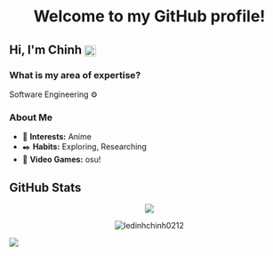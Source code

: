 <h1 align="center">Welcome to my GitHub profile!</h1>

## Hi, I'm Chinh <a href="#"><img src="https://i.imgur.com/LATSmAA.png" style="width: 1em; transform: translateY(25%);" /></a>
       
### What is my area of expertise?
Software Engineering ⚙️

### About Me
- 🌺 **Interests:** Anime
- ✒️ **Habits:** Exploring, Researching
- 🎎 **Video Games:** osu!

## GitHub Stats
<p align="center">
  <img src="https://github-readme-stats.vercel.app/api/top-langs/?username=ledinhchinh0212&theme=city_light&hide_border=false&include_all_commits=false&count_private=false&layout=compact" />
</p>

<p align="center">
  <img src="https://github-readme-streak-stats.herokuapp.com/?user=ledinhchinh0212" alt="ledinhchinh0212" />
</p>

<a href="#">
  <img src="http://github-profile-summary-cards.vercel.app/api/cards/profile-details?username=ledinhchinh0212&theme=buefy" />
</a>
